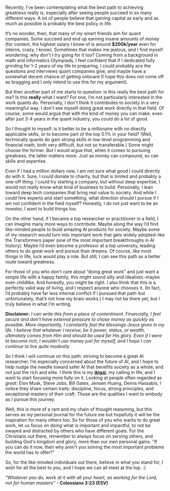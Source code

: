 Recently, I’ve been contemplating what the best path to achieving greatness really is, especially after seeing people succeed in so many different ways. A lot of people believe that gaining capital as early and as much as possible is probably the best policy in life.

It’s no wonder, then, that many of my smart friends aim for quant companies. Some succeed and end up earning insane amounts of money (for context, the highest salary I know of is around **$200k/year** even for interns, crazy, I know). Sometimes that makes me jealous, and I find myself wondering: why don't I try going for it too? Coming from a background in math and informatics Olympiads, I feel confident that if I dedicated fully grinding for 1-2 years of my life to preparing, I could probably ace the questions and interviews quant companies give, and maybe have a somewhat decent chance of getting onboard (I hope this does not come off as bragging and I only intend to use this for my argument).

But then another part of me starts to question: is this really the best path for me? Is this **really** what I want? For one, I’m not particularly interested in the work quants do. Personally, I don't think it contributes to society in a very meaningful way. I don't see myself doing great work directly in that field. Of course, some would argue that with the kind of money you can make, even after just 3-4 years in the quant industry, you could do a lot of good.

So I thought to myself: is it better to be a millionaire with no directly applicable skills, or to become part of the top 0.1% in your field? (Well, technically quants do gain strong skills in low-level programming and financial math, both very difficult, but not so transferable.) Some might choose the former. But I would argue that, when it comes to pursuing greatness, the latter matters more. Just as money can compound, so can skills and expertise.

Even if I had a million dollars now, I am not sure what good I could directly do with it. Sure, I could donate to charity, but that is limited and probably a one-off thing. I could try starting a company, but without deep expertise, I would not really know what kind of business to build. Personally, I lean toward deep tech companies that bring real value to society. And while I could hire experts and start something, what direction should I pursue if I am not confident in the field myself? Honestly, I do not just want to be an investor, I want to build things too.

On the other hand, if I became a top researcher or practitioner in a field, I can imagine many more ways to contribute. Maybe along the way I’d find like-minded people to build amazing AI products for society. Maybe some of my research would turn into important work that gets widely adopted-like the Transformers paper (one of the most important breakthroughs in AI history). Maybe I’d even become a professor at a top university, leading others to do great work and pursue their dreams. Of course, like most things in life, luck would play a role. But still, I can see this path as a better route toward greatness.

For those of you who don’t care about “doing great work” and just want a simple life with a happy family, this might sound silly and idealistic-maybe even childlike. And honestly, you might be right. I also think that this is a perfectly valid way of living, and I respect anyone who chooses it. (In fact, I’d probably have far less internal conflict if I pursued that path-but unfortunately, that’s not how my brain works.) I may not be there yet, but I truly believe in what I’m writing.

**Disclaimer:** *I can write this from a place of contentment. Financially, I feel secure and don’t have external pressure to chase money as quickly as possible. More importantly, I constantly feel the blessings Jesus gives in my life. I believe that whatever I receive, be it power, status, or wealth, ultimately comes from Him and should be used for His glory. Even if I were to become rich, I wouldn't use money just for myself, and I hope I can continue to live quite modestly.*

So I think I will continue on this path: striving to become a great AI researcher. I’m especially concerned about the future of AI, and I hope to help nudge the needle toward safer AI that benefits society as a whole, and not just the rich and elite. I think this is my [**ikigai**](https://en.wikipedia.org/wiki/Ikigai), my calling in life, and I want to start focusing more fully on it. Looking at people often regarded as *great*: Elon Musk, Steve Jobs, Bill Gates, Jensen Huang, Demis Hassabis, I notice they share certain traits: discipline, focus, strong principles, and exceptional mastery of their craft. Those are the qualities I want to embody as I pursue this journey.

Well, this is more of a rant and my chain of thought reasoning, but this serves as my personal journal for the future me but hopefully it will be the inspiration for many others too. So for those of you who wants to do great work, let us focus on doing what is important and impactful, to not be swayed and distracted by others who have different goals. For the Christians out there, remember to always focus on serving others, and building God's kingdom and glory, more than our own personal gains. "If you can do it now, then why aren't you solving the most important problems the world has to offer?" 

So, for the like-minded individuals out there, believe in what you stand for, I wish for all the best to you, and I hope we can all meet at the top. :)

*"Whatever you do, work at it with all your heart, as working for the Lord, not for human masters"* - **Colossians 3:23 (ESV)**